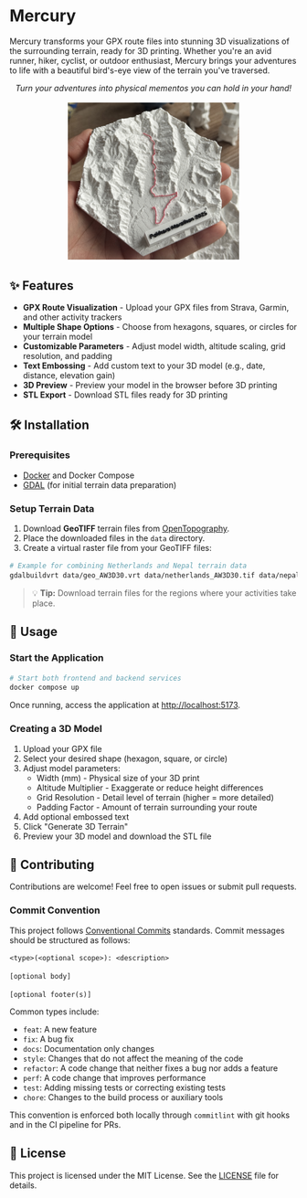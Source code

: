 # Mercury

Mercury transforms your GPX route files into stunning 3D visualizations of the surrounding terrain, ready for 3D printing. Whether you're an avid runner, hiker, cyclist, or outdoor enthusiast, Mercury brings your adventures to life with a beautiful bird's-eye view of the terrain you've traversed.

<div align="center">
  <em>Turn your adventures into physical mementos you can hold in your hand!</em>
  <br />
  <br />
  <img src="pokhara-marathon.jpg" alt="Mercury Screenshot" width="300" />
</div>

## ✨ Features

- **GPX Route Visualization** - Upload your GPX files from Strava, Garmin, and other activity trackers
- **Multiple Shape Options** - Choose from hexagons, squares, or circles for your terrain model
- **Customizable Parameters** - Adjust model width, altitude scaling, grid resolution, and padding
- **Text Embossing** - Add custom text to your 3D model (e.g., date, distance, elevation gain)
- **3D Preview** - Preview your model in the browser before 3D printing
- **STL Export** - Download STL files ready for 3D printing

## 🛠️ Installation

### Prerequisites

- [Docker](https://www.docker.com/get-started) and Docker Compose
- [GDAL](https://gdal.org/) (for initial terrain data preparation)

### Setup Terrain Data

1. Download **GeoTIFF** terrain files from [OpenTopography](https://portal.opentopography.org/raster?opentopoID=OTALOS.112016.4326.2).
2. Place the downloaded files in the `data` directory.
3. Create a virtual raster file from your GeoTIFF files:

```bash
# Example for combining Netherlands and Nepal terrain data
gdalbuildvrt data/geo_AW3D30.vrt data/netherlands_AW3D30.tif data/nepal_AW3D30.tif
```

> 💡 **Tip:** Download terrain files for the regions where your activities take place.

## 🚀 Usage

### Start the Application

```bash
# Start both frontend and backend services
docker compose up
```

Once running, access the application at [http://localhost:5173](http://localhost:5173).

### Creating a 3D Model

1. Upload your GPX file
2. Select your desired shape (hexagon, square, or circle)
3. Adjust model parameters:
   - Width (mm) - Physical size of your 3D print
   - Altitude Multiplier - Exaggerate or reduce height differences
   - Grid Resolution - Detail level of terrain (higher = more detailed)
   - Padding Factor - Amount of terrain surrounding your route
4. Add optional embossed text
5. Click "Generate 3D Terrain"
6. Preview your 3D model and download the STL file

## 🤝 Contributing

Contributions are welcome! Feel free to open issues or submit pull requests.

### Commit Convention

This project follows [Conventional Commits](https://www.conventionalcommits.org/) standards. Commit messages should be structured as follows:

```
<type>(<optional scope>): <description>

[optional body]

[optional footer(s)]
```

Common types include:

- `feat`: A new feature
- `fix`: A bug fix
- `docs`: Documentation only changes
- `style`: Changes that do not affect the meaning of the code
- `refactor`: A code change that neither fixes a bug nor adds a feature
- `perf`: A code change that improves performance
- `test`: Adding missing tests or correcting existing tests
- `chore`: Changes to the build process or auxiliary tools

This convention is enforced both locally through `commitlint` with git hooks and in the CI pipeline for PRs.

## 📝 License

This project is licensed under the MIT License. See the [LICENSE](LICENSE) file for details.
